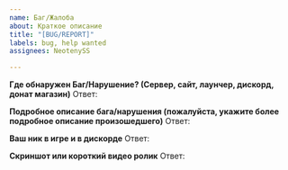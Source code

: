 ```yaml
---
name: Баг/Жалоба
about: Краткое описание
title: "[BUG/REPORT]"
labels: bug, help wanted
assignees: NeotenySS

---
```


**Где обнаружен Баг/Нарушение? (Сервер, сайт, лаунчер, дискорд, донат магазин)**
Ответ:

**Подробное описание бага/нарушения (пожалуйста, укажите более подробное описание произошедшего)**
Ответ:

**Ваш ник в игре и в дискорде**
Ответ:

**Скриншот или короткий видео ролик**
Ответ:
